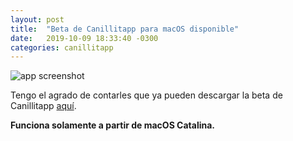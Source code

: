 ```yaml
---
layout: post
title:  "Beta de Canillitapp para macOS disponible"
date:   2019-10-09 18:33:40 -0300
categories: canillitapp
---
```


![app screenshot]({{site.url}}/blog/assets/beta_macOS_001.png)

Tengo el agrado de contarles que ya pueden descargar la beta de Canillitapp [aquí](https://www.dropbox.com/s/s9m1lzn5q1tx33u/Canillitapp.app.zip?dl=0).

**Funciona solamente a partir de macOS Catalina.** 
